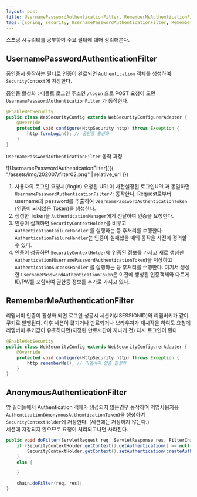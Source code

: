 ```yaml
---
layout: post
title: UsernamePasswordAuthenticationFilter, RememberMeAuthenticationFilter, AnonymousAuthenticationFilter
tags: [spring, security, UsernamePasswordAuthenticationFilter, RememberMeAuthenticationFilter, AnonymousAuthenticationFilter]
---
```


스프링 시큐리티를 공부하며 주요 필터에 대해 정리해본다.

## UsernamePasswordAuthenticationFilter

폼인증시 동작하는 필터로 인증이 완료되면 `Authentication` 객체를 생성하여 `SecurityContext`에 저장한다.

폼인증 활성화 : 디폴트 로그인 주소인 `/login` 으로 POST 요청이 오면 `UsernamePasswordAuthenticationFilter` 가 동작한다.

```java
@EnableWebSecurity
public class WebSecurityConfig extends WebSecurityConfigurerAdapter {
    @Override
    protected void configure(HttpSecurity http) throws Exception {
        http.formLogin(); // 폼인증 활성화
    }
}
```

`UsernamePasswordAuthenticationFilter` 동작 과정

![UsernamePasswordAuthenticationFilter]({{ "/assets/img/202007/filter02.png" | relative_url }})

1. 사용자의 로그인 요청시(/login) 요청된 URL이 사전설정된 로그인URL과 동일하면 `UsernamePasswordAuthenticationFilter`가 동작한다. Request로부터 username과 password를 추출하여 `UsernamePasswordAuthenticationToken` (인증이 되지않은 Token)을 생성한다. 
2. 생성한 Token을 `AuthenticationManager`에게 전달하여 인증을 요청한다.
3. 인증이 실패하면 `SecurityContextHolder`를 비우고 `AuthenticationFailureHandler` 를 실행하는 등 후처리를 수행한다. `AuthenticationFailureHandler`는 인증이 실패했을 때의 동작을 사전에 정의할 수 있다.
4. 인증이 성공하면 `SecurityContextHolder`에 인증된 정보를 가지고 새로 생성한 `Authentication`(`UsernamePasswordAuthenticationToken`)을 저장하고 `AuthenticationSuccessHandler` 를 실행하는 등 후처리를 수행한다. 여기서 생성한 `UsernamePasswordAuthenticationToken`은 이전에 생성된 인증객체와 다르게 ID/PW를 포함하여 권한등 정보를 추가로 가지고 있다.

## RememberMeAuthenticationFilter

리멤버미 인증이 활성화 되면 로그인 성공시 세션키(JSESSIONID)와 리멤버키가 같이 쿠키로 발행된다. 이후 세션이 끊기거나 만료되거나 브라우저가 재시작을 하여도 요청에 리멤버미 쿠키값이 유효하다면(지정된 만료시간이 지나기 전) 다시 로그인이 된다.

```java
@EnableWebSecurity
public class WebSecurityConfig extends WebSecurityConfigurerAdapter {
    @Override
    protected void configure(HttpSecurity http) throws Exception {
        http.rememberMe(); // 리멤버미 인증 활성화
    }
}
```

## AnonymousAuthenticationFilter

앞 필터들에서 Authentication 객체가 생성되지 않은경우 동작하며 익명사용자용 `Authentication`(`AnonymousAuthenticationToken`)을 생성하여 `SecurityContextHolder`에 저장한다. (세션에는 저장하지 않는다.)  
세션에 저장되지 않으므로 요청이 처리되고나면 사라진다.

```java
public void doFilter(ServletRequest req, ServletResponse res, FilterChain chain) throws IOException, ServletException {
    if (SecurityContextHolder.getContext().getAuthentication() == null) { // 이전에 생성된 Authentication 객체가 없으면
        SecurityContextHolder.getContext().setAuthentication(createAuthentication((HttpServletRequest) req)); // AnonymousAuthenticationToken을 생성
    }
    else {

    }

    chain.doFilter(req, res);
}
```
